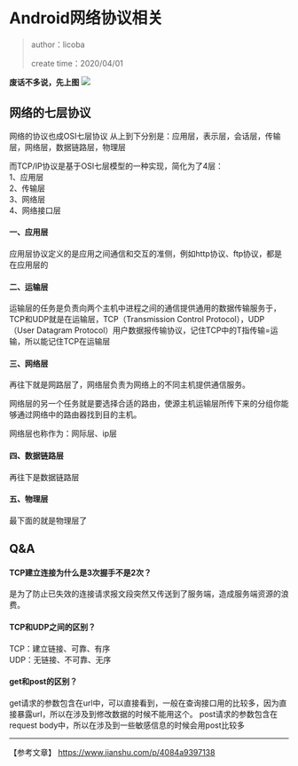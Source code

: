 # Android网络协议相关
> author：licoba
>
> create time：2020/04/01

**废话不多说，先上图**
![](https://uploadfiles.nowcoder.com/images/20190409/739369552_1554778302647_49E633B3CA50DFDFF26CAFEF19787BC3)

## 网络的七层协议

网络的协议也成OSI七层协议
从上到下分别是：应用层，表示层，会话层，传输层，网络层，数据链路层，物理层


而TCP/IP协议是基于OSI七层模型的一种实现，简化为了4层：<br>
1、应用层<br>
2、传输层<br>
3、网络层<br>
4、网络接口层<br>



#### 一、应用层
应用层协议定义的是应用之间通信和交互的准侧，例如http协议、ftp协议，都是在应用层的
#### 二、运输层

运输层的任务是负责向两个主机中进程之间的通信提供通用的数据传输服务于，TCP和UDP就是在运输层，TCP（Transmission Control Protocol），UDP（User Datagram Protocol）用户数据报传输协议，记住TCP中的T指传输=运输，所以能记住TCP在运输层

#### 三、网络层
再往下就是网路层了，网络层负责为网络上的不同主机提供通信服务。

网络层的另一个任务就是要选择合适的路由，使源主机运输层所传下来的分组你能够通过网络中的路由器找到目的主机。

网络层也称作为：网际层、ip层

#### 四、数据链路层
再往下是数据链路层


#### 五、物理层
最下面的就是物理层了



## Q&A

#### TCP建立连接为什么是3次握手不是2次？

是为了防止已失效的连接请求报文段突然又传送到了服务端，造成服务端资源的浪费。

#### TCP和UDP之间的区别？

TCP：建立链接、可靠、有序<br>
UDP：无链接、不可靠、无序

#### get和post的区别？
get请求的参数包含在url中，可以直接看到，一般在查询接口用的比较多，因为直接暴露url，所以在涉及到修改数据的时候不能用这个。
post请求的参数包含在request body中，所以在涉及到一些敏感信息的时候会用post比较多

---
【参考文章】
https://www.jianshu.com/p/4084a9397138